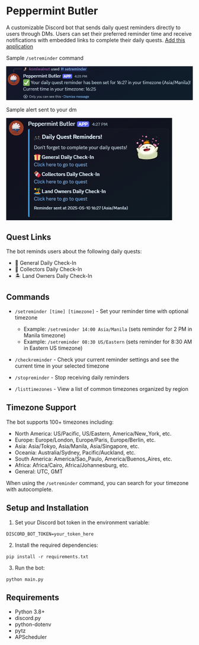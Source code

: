 # Peppermint Butler

A customizable Discord bot that sends daily quest reminders directly to users through DMs. Users can set their preferred reminder time and receive notifications with embedded links to complete their daily quests. [Add this application](https://discord.com/oauth2/authorize?client_id=1370652979497271347)

Sample `/setreminder` command

<img src="./sample1.png">

Sample alert sent to your dm

<img src="./sample2.png">

## Quest Links

The bot reminds users about the following daily quests:
- 🎁 General Daily Check-In
- 🍫 Collectors Daily Check-In
- 🏝️ Land Owners Daily Check-In

## Commands

- `/setreminder [time] [timezone]` - Set your reminder time with optional timezone
  - Example: `/setreminder 14:00 Asia/Manila` (sets reminder for 2 PM in Manila timezone)
  - Example: `/setreminder 08:30 US/Eastern` (sets reminder for 8:30 AM in Eastern US timezone)

- `/checkreminder` - Check your current reminder settings and see the current time in your selected timezone

- `/stopreminder` - Stop receiving daily reminders

- `/listtimezones` - View a list of common timezones organized by region

## Timezone Support

The bot supports 100+ timezones including:
- North America: US/Pacific, US/Eastern, America/New_York, etc.
- Europe: Europe/London, Europe/Paris, Europe/Berlin, etc.
- Asia: Asia/Tokyo, Asia/Manila, Asia/Singapore, etc.
- Oceania: Australia/Sydney, Pacific/Auckland, etc.
- South America: America/Sao_Paulo, America/Buenos_Aires, etc.
- Africa: Africa/Cairo, Africa/Johannesburg, etc.
- General: UTC, GMT

When using the `/setreminder` command, you can search for your timezone with autocomplete.

## Setup and Installation

1. Set your Discord bot token in the environment variable:
```
DISCORD_BOT_TOKEN=your_token_here
```

2. Install the required dependencies:
```
pip install -r requirements.txt
```

3. Run the bot:
```
python main.py
```

## Requirements

- Python 3.8+
- discord.py
- python-dotenv
- pytz
- APScheduler
